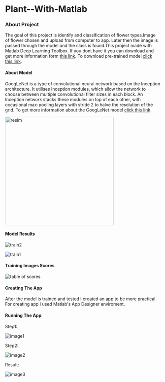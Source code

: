 # Plant--With-Matlab

### About Project
The goal of this project is identify and classification of flower types.Image of flower chosen and upload from computer to app. Later then the image is passed through the model and the class is found.This project made with Matlab Deep Learning Toolbox. If you dont have it you can download and get more information form [this link](https://www.mathworks.com/products/deep-learning.html). To download pre-trained model [click this link](https://github.com/helinozgur/Plant-Identification-With-Matlab/releases/tag/%23model).
#### About Model
GoogLeNet is a type of convolutional neural network based on the Inception architecture. It utilises Inception modules, which allow the network to choose between multiple convolutional filter sizes in each block. An Inception network stacks these modules on top of each other, with occasional max-pooling layers with stride 2 to halve the resolution of the grid. To get more information about the GoogLeNet model [click this link](https://www.geeksforgeeks.org/understanding-googlenet-model-cnn-architecture/).

<img width="352" alt="resim" src="https://user-images.githubusercontent.com/52162324/103408711-b632bc80-4b74-11eb-99b5-b80486dca661.png">

#### Model Results

![train2](https://user-images.githubusercontent.com/52162324/103408757-f6923a80-4b74-11eb-86a0-1b9d577864b9.PNG)

![train1](https://user-images.githubusercontent.com/52162324/103408775-0578ed00-4b75-11eb-9938-0cbde44b945a.PNG)

#### Training Images Scores
![table of scores](https://user-images.githubusercontent.com/52162324/103408861-525cc380-4b75-11eb-8066-bc33cd6a05c0.PNG)

#### Creating The App
After the model is trained and tested I created an app to be more practical. For creating app I used Matlab's App Designer enviroment.
#### Running The App
Step1:

![image1](https://user-images.githubusercontent.com/52162324/103409323-57bb0d80-4b77-11eb-974b-7e832a6d03c8.PNG)

Step2:

![image2](https://user-images.githubusercontent.com/52162324/103409349-715c5500-4b77-11eb-8616-ac689878bf58.PNG)

Result:

![image3](https://user-images.githubusercontent.com/52162324/103409482-1b3be180-4b78-11eb-9b7e-85d3f40451a1.PNG)
